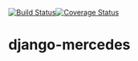 [![Build Status](https://travis-ci.org/andriiglukhyi/django-mercedes.svg?branch=master)](https://travis-ci.org/andriiglukhyi/django-mercedes)[![Coverage Status](https://coveralls.io/repos/github/andriiglukhyi/django-mercedes/badge.svg?branch=master)](https://coveralls.io/github/andriiglukhyi/django-mercedes?branch=master)
# django-mercedes

